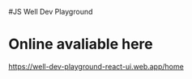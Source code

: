 #JS Well Dev Playground

# Online avaliable here

https://well-dev-playground-react-ui.web.app/home
